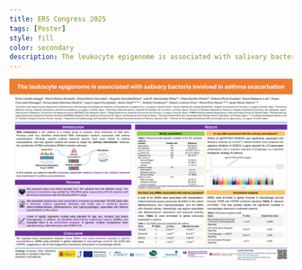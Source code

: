 ```yaml
---
title: ERS Congress 2025
tags: [Poster]
style: fill
color: secondary
description: The leukocyte epigenome is associated with salivary bacteria involved in asthma exacerbation.
---
```


![Poster](/img/Poster-ERS_2025.png)
